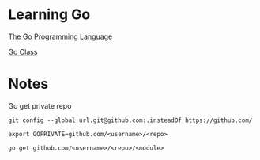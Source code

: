 # Learning Go

[The Go Programming Language](http://www.gopl.io/)

[Go Class](https://www.youtube.com/playlist?list=PLoILbKo9rG3skRCj37Kn5Zj803hhiuRK6)

# Notes

Go get private repo

```
git config --global url.git@github.com:.insteadOf https://github.com/

export GOPRIVATE=github.com/<username>/<repo>

go get github.com/<username>/<repo>/<module>
```
